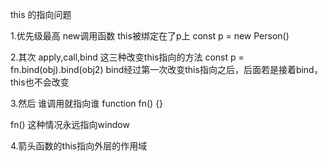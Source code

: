 this 的指向问题

1.优先级最高
new调用函数 this被绑定在了p上
const p = new Person()

2.其次
apply,call,bind
这三种改变this指向的方法
const p = fn.bind(obj).bind(obj2)
bind经过第一次改变this指向之后，后面若是接着bind，this也不会改变

3.然后
谁调用就指向谁
function fn() {}

fn() 这种情况永远指向window

4.箭头函数的this指向外层的作用域